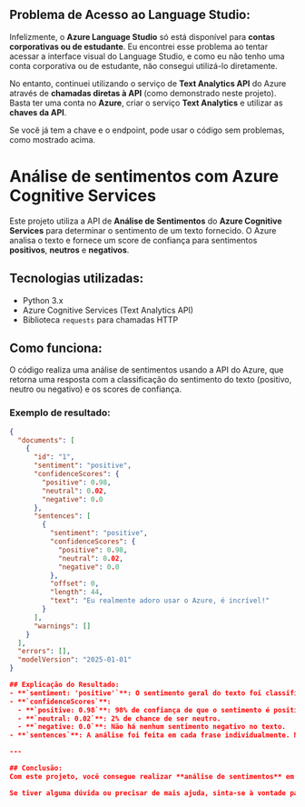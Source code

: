 ## Problema de Acesso ao Language Studio:
Infelizmente, o **Azure Language Studio** só está disponível para **contas corporativas ou de estudante**. Eu encontrei esse problema ao tentar acessar a interface visual do Language Studio, e como eu não tenho uma conta corporativa ou de estudante, não consegui utilizá-lo diretamente.

No entanto, continuei utilizando o serviço de **Text Analytics API** do Azure através de **chamadas diretas à API** (como demonstrado neste projeto). Basta ter uma conta no **Azure**, criar o serviço **Text Analytics** e utilizar as **chaves da API**.

Se você já tem a chave e o endpoint, pode usar o código sem problemas, como mostrado acima.

# Análise de sentimentos com Azure Cognitive Services

Este projeto utiliza a API de **Análise de Sentimentos** do **Azure Cognitive Services** para determinar o sentimento de um texto fornecido. O Azure analisa o texto e fornece um score de confiança para sentimentos **positivos**, **neutros** e **negativos**.

## Tecnologias utilizadas:
- Python 3.x
- Azure Cognitive Services (Text Analytics API)
- Biblioteca `requests` para chamadas HTTP

## Como funciona:

O código realiza uma análise de sentimentos usando a API do Azure, que retorna uma resposta com a classificação do sentimento do texto (positivo, neutro ou negativo) e os scores de confiança.

### Exemplo de resultado:
```json
{
  "documents": [
    {
      "id": "1",
      "sentiment": "positive",
      "confidenceScores": {
        "positive": 0.98,
        "neutral": 0.02,
        "negative": 0.0
      },
      "sentences": [
        {
          "sentiment": "positive",
          "confidenceScores": {
            "positive": 0.98,
            "neutral": 0.02,
            "negative": 0.0
          },
          "offset": 0,
          "length": 44,
          "text": "Eu realmente adoro usar o Azure, é incrível!"
        }
      ],
      "warnings": []
    }
  ],
  "errors": [],
  "modelVersion": "2025-01-01"
}

## Explicação do Resultado:
- **`sentiment: 'positive'`**: O sentimento geral do texto foi classificado como **positivo**.
- **`confidenceScores`**: 
  - **`positive: 0.98`**: 98% de confiança de que o sentimento é positivo.
  - **`neutral: 0.02`**: 2% de chance de ser neutro.
  - **`negative: 0.0`**: Não há nenhum sentimento negativo no texto.
- **`sentences`**: A análise foi feita em cada frase individualmente. No caso, a frase "Eu realmente adoro usar o Azure, é incrível!" foi classificada como positiva.

---

## Conclusão:
Com este projeto, você consegue realizar **análise de sentimentos** em qualquer texto utilizando a **API do Azure**. Embora o **Language Studio** só esteja disponível para contas corporativas ou de estudante, ainda é possível utilizar a API diretamente com uma conta no **Azure**.

Se tiver alguma dúvida ou precisar de mais ajuda, sinta-se à vontade para entrar em contato!

